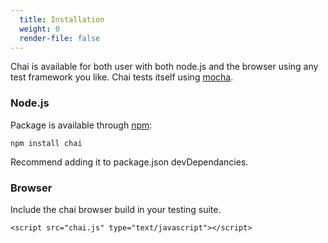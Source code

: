 ```yaml
---
  title: Installation
  weight: 0
  render-file: false
---
```


Chai is available for both user with both node.js and the browser using any
test framework you like. Chai tests itself using [mocha](https://github.com/visionmedia/mocha).

### Node.js

Package is available through [npm](http://npmjs.org):

    npm install chai

Recommend adding it to package.json devDependancies.

### Browser

Include the chai browser build in your testing suite.

    <script src="chai.js" type="text/javascript"></script>

